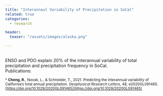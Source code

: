 ```yaml
---
title: "Interannaul Variability of Precipitation in SoCal"
related: true
categories:
  - research

header:
  teaser: "/assets/images/alaska.png"

---
```

<br/>
ENSO and PDO explain 20% of the interannual variability of total precipitation and precipitation frequency in SoCal. 

<br/>
Publications:

<sub>* **Cheng, R.**, Novak, L., & Schneider, T., 2021. Predicting the interannual variability of California’s total annual precipitation. <em>Geophysical Research Letters</em>, 48, e2020GL091465. [https://doi.org/10.1029/2020GL091465](https://doi.org/10.1029/2020GL091465)</sub>

